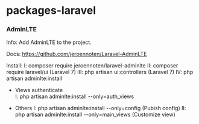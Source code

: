 # packages-laravel

### AdminLTE

Info: Add AdminLTE to the project.

Docs: https://github.com/jeroennoten/Laravel-AdminLTE

Install:
  I: composer require jeroennoten/laravel-adminlte
  II: composer require laravel/ui (Laravel 7)
  III: php artisan ui:controllers (Laravel 7)
  IV: php artisan adminlte:install
  
- Views authenticate  
  I: php artisan adminlte:install --only=auth_views
  
- Others
  I: php artisan adminlte:install --only=config (Pubish config)
  II: php artisan adminlte:install --only=main_views (Customize view)
